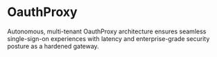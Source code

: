# OauthProxy
Autonomous, multi-tenant OauthProxy architecture ensures seamless single-sign-on experiences with latency and enterprise-grade security posture as a hardened gateway.
